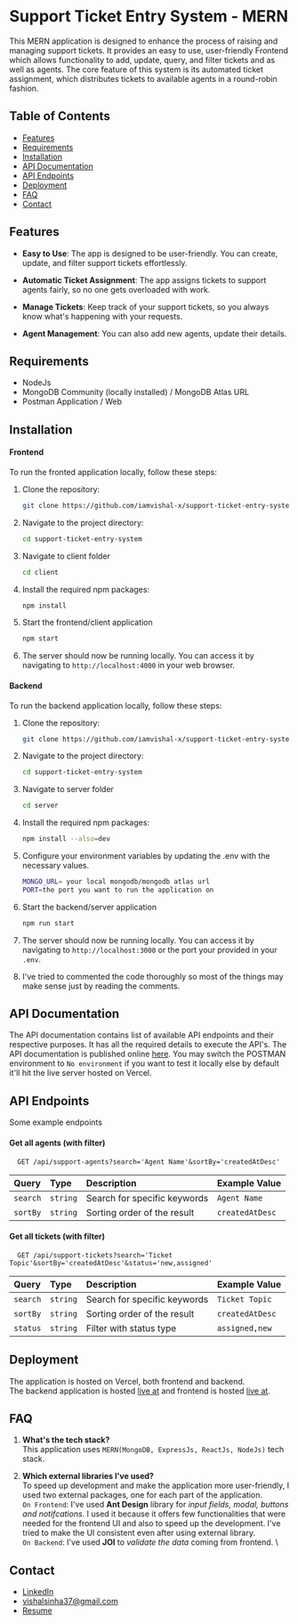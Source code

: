# Support Ticket Entry System - MERN

This MERN application is designed to enhance the process of raising and managing support tickets. It provides an easy to use, user-friendly Frontend which allows functionality to add, update, query, and filter tickets and as well as agents. The core feature of this system is its automated ticket assignment, which distributes tickets to available agents in a round-robin fashion.

## Table of Contents

- [Features](#features)
- [Requirements](#requirements)
- [Installation](#installation)
- [API Documentation](#api-documentation)
- [API Endpoints](#api-endpoints)
- [Deployment](#deployment)
- [FAQ](#faq)
- [Contact](#contact)

## Features

- **Easy to Use**: The app is designed to be user-friendly. You can create, update, and filter support tickets effortlessly.

- **Automatic Ticket Assignment**: The app assigns tickets to support agents fairly, so no one gets overloaded with work.

- **Manage Tickets**: Keep track of your support tickets, so you always know what's happening with your requests.

- **Agent Management**: You can also add new agents, update their details.

## Requirements

- NodeJs
- MongoDB Community (locally installed) / MongoDB Atlas URL
- Postman Application / Web

## Installation

#### Frontend

To run the fronted application locally, follow these steps:

1. Clone the repository:

   ```bash
   git clone https://github.com/iamvishal-x/support-ticket-entry-system.git
   ```

2. Navigate to the project directory:

   ```bash
   cd support-ticket-entry-system
   ```

3. Navigate to client folder
   ```bash
   cd client
   ```
4. Install the required npm packages:
   ```bash
   npm install
   ```
5. Start the frontend/client application
   ```bash
   npm start
   ```
6. The server should now be running locally. You can access it by navigating to `http://localhost:4000` in your web browser.

#### Backend

To run the backend application locally, follow these steps:

1. Clone the repository:

   ```bash
   git clone https://github.com/iamvishal-x/support-ticket-entry-system.git
   ```

2. Navigate to the project directory:

   ```bash
   cd support-ticket-entry-system
   ```

3. Navigate to server folder
   ```bash
   cd server
   ```
4. Install the required npm packages:
   ```bash
   npm install --also=dev
   ```
5. Configure your environment variables by updating the .env with the necessary values.

   ```bash
   MONGO_URL= your local mongodb/mongodb atlas url
   PORT=the port you want to run the application on
   ```

6. Start the backend/server application
   ```bash
   npm run start
   ```
7. The server should now be running locally. You can access it by navigating to `http://localhost:3000` or the port your provided in your `.env`.

8. I've tried to commented the code thoroughly so most of the things may make sense just by reading the comments.

## API Documentation

The API documentation contains list of available API endpoints and their respective purposes. It has all the required details to execute the API's. The API documentation is published online [here](https://documenter.getpostman.com/view/28011531/2s9YsT57ma). You may switch the POSTMAN environment to `No environment` if you want to test it locally else by default it'll hit the live server hosted on Vercel.

## API Endpoints

Some example endpoints

#### Get all agents (with filter)

```http
  GET /api/support-agents?search='Agent Name'&sortBy='createdAtDesc'
```

| Query    | Type     | Description                  | Example Value   |
| :------- | :------- | :--------------------------- | :-------------- |
| `search` | `string` | Search for specific keywords | `Agent Name`    |
| `sortBy` | `string` | Sorting order of the result  | `createdAtDesc` |

#### Get all tickets (with filter)

```http
  GET /api/support-tickets?search='Ticket Topic'&sortBy='createdAtDesc'&status='new,assigned'
```

| Query    | Type     | Description                  | Example Value   |
| :------- | :------- | :--------------------------- | :-------------- |
| `search` | `string` | Search for specific keywords | `Ticket Topic`  |
| `sortBy` | `string` | Sorting order of the result  | `createdAtDesc` |
| `status` | `string` | Filter with status type      | `assigned,new`  |

## Deployment

The application is hosted on Vercel, both frontend and backend. \
The backend application is hosted [live at](https://support-ticket-entry-system-server.vercel.app/api/health-check) and frontend is hosted [live at](https://support-ticket-entry-system-pink.vercel.app/).

## FAQ

1. **What's the tech stack?** \
   This application uses `MERN(MongoDB, ExpressJs, ReactJs, NodeJs)` tech stack.

2. **Which external libraries I've used?** \
   To speed up development and make the application more user-friendly, I used two external packages, one for each part of the application. \
   `On Frontend`: I've used **Ant Design** library for _input fields, modal, buttons and notifcations_. I used it because it offers few functionalities that were needed for the frontend UI and also to speed up the development. I've tried to make the UI consistent even after using external library. \
   `On Backend`: I've used **JOI** to _validate the data_ coming from frontend. \

## Contact

- [LinkedIn](https://www.linkedin.com/in/vishal-sinha-1044871b8/)
- [vishalsinha37@gmail.com](mailto:vishalsinha37@gmail.com)
- [Resume](https://docs.google.com/document/d/19mk_yKYDjj5B6-CSA89tW4Po0vGCHBHCs29-8HR1aRk/edit#heading=h.5x0d5h95i329)
